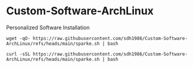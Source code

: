 # Custom-Software-ArchLinux
Personalized Software Installation
```
wget -qO- https://raw.githubusercontent.com/sdh1986/Custom-Software-ArchLinux/refs/heads/main/sparke.sh | bash
```
```
curl -sSL https://raw.githubusercontent.com/sdh1986/Custom-Software-ArchLinux/refs/heads/main/sparke.sh | bash
```

